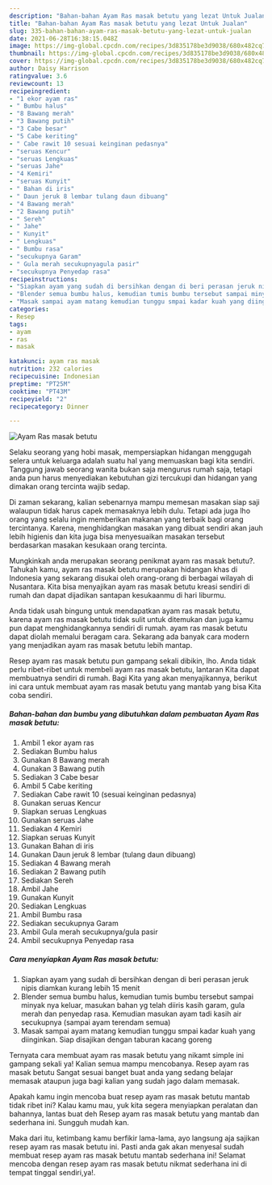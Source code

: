 ```yaml
---
description: "Bahan-bahan Ayam Ras masak betutu yang lezat Untuk Jualan"
title: "Bahan-bahan Ayam Ras masak betutu yang lezat Untuk Jualan"
slug: 335-bahan-bahan-ayam-ras-masak-betutu-yang-lezat-untuk-jualan
date: 2021-06-28T16:38:15.048Z
image: https://img-global.cpcdn.com/recipes/3d835178be3d9038/680x482cq70/ayam-ras-masak-betutu-foto-resep-utama.jpg
thumbnail: https://img-global.cpcdn.com/recipes/3d835178be3d9038/680x482cq70/ayam-ras-masak-betutu-foto-resep-utama.jpg
cover: https://img-global.cpcdn.com/recipes/3d835178be3d9038/680x482cq70/ayam-ras-masak-betutu-foto-resep-utama.jpg
author: Daisy Harrison
ratingvalue: 3.6
reviewcount: 13
recipeingredient:
- "1 ekor ayam ras"
- " Bumbu halus"
- "8 Bawang merah"
- "3 Bawang putih"
- "3 Cabe besar"
- "5 Cabe keriting"
- " Cabe rawit 10 sesuai keinginan pedasnya"
- "seruas Kencur"
- "seruas Lengkuas"
- "seruas Jahe"
- "4 Kemiri"
- "seruas Kunyit"
- " Bahan di iris"
- " Daun jeruk 8 lembar tulang daun dibuang"
- "4 Bawang merah"
- "2 Bawang putih"
- " Sereh"
- " Jahe"
- " Kunyit"
- " Lengkuas"
- " Bumbu rasa"
- "secukupnya Garam"
- " Gula merah secukupnyagula pasir"
- "secukupnya Penyedap rasa"
recipeinstructions:
- "Siapkan ayam yang sudah di bersihkan dengan di beri perasan jeruk nipis diamkan kurang lebih 15 menit"
- "Blender semua bumbu halus, kemudian tumis bumbu tersebut sampai minyak nya keluar, masukan bahan yg telah diiris kasih garam, gula merah dan penyedap rasa. Kemudian masukan ayam tadi kasih air secukupnya (sampai ayam terendam semua)"
- "Masak sampai ayam matang kemudian tunggu smpai kadar kuah yang diinginkan. Siap disajikan dengan taburan kacang goreng"
categories:
- Resep
tags:
- ayam
- ras
- masak

katakunci: ayam ras masak 
nutrition: 232 calories
recipecuisine: Indonesian
preptime: "PT25M"
cooktime: "PT43M"
recipeyield: "2"
recipecategory: Dinner

---
```



![Ayam Ras masak betutu](https://img-global.cpcdn.com/recipes/3d835178be3d9038/680x482cq70/ayam-ras-masak-betutu-foto-resep-utama.jpg)

Selaku seorang yang hobi masak, mempersiapkan hidangan menggugah selera untuk keluarga adalah suatu hal yang memuaskan bagi kita sendiri. Tanggung jawab seorang  wanita bukan saja mengurus rumah saja, tetapi anda pun harus menyediakan kebutuhan gizi tercukupi dan hidangan yang dimakan orang tercinta wajib sedap.

Di zaman  sekarang, kalian sebenarnya mampu memesan masakan siap saji walaupun tidak harus capek memasaknya lebih dulu. Tetapi ada juga lho orang yang selalu ingin memberikan makanan yang terbaik bagi orang tercintanya. Karena, menghidangkan masakan yang dibuat sendiri akan jauh lebih higienis dan kita juga bisa menyesuaikan masakan tersebut berdasarkan masakan kesukaan orang tercinta. 



Mungkinkah anda merupakan seorang penikmat ayam ras masak betutu?. Tahukah kamu, ayam ras masak betutu merupakan hidangan khas di Indonesia yang sekarang disukai oleh orang-orang di berbagai wilayah di Nusantara. Kita bisa menyajikan ayam ras masak betutu kreasi sendiri di rumah dan dapat dijadikan santapan kesukaanmu di hari liburmu.

Anda tidak usah bingung untuk mendapatkan ayam ras masak betutu, karena ayam ras masak betutu tidak sulit untuk ditemukan dan juga kamu pun dapat menghidangkannya sendiri di rumah. ayam ras masak betutu dapat diolah memalui beragam cara. Sekarang ada banyak cara modern yang menjadikan ayam ras masak betutu lebih mantap.

Resep ayam ras masak betutu pun gampang sekali dibikin, lho. Anda tidak perlu ribet-ribet untuk membeli ayam ras masak betutu, lantaran Kita dapat membuatnya sendiri di rumah. Bagi Kita yang akan menyajikannya, berikut ini cara untuk membuat ayam ras masak betutu yang mantab yang bisa Kita coba sendiri.

<!--inarticleads1-->

##### Bahan-bahan dan bumbu yang dibutuhkan dalam pembuatan Ayam Ras masak betutu:

1. Ambil 1 ekor ayam ras
1. Sediakan  Bumbu halus
1. Gunakan 8 Bawang merah
1. Gunakan 3 Bawang putih
1. Sediakan 3 Cabe besar
1. Ambil 5 Cabe keriting
1. Sediakan  Cabe rawit 10 (sesuai keinginan pedasnya)
1. Gunakan seruas Kencur
1. Siapkan seruas Lengkuas
1. Gunakan seruas Jahe
1. Sediakan 4 Kemiri
1. Siapkan seruas Kunyit
1. Gunakan  Bahan di iris
1. Gunakan  Daun jeruk 8 lembar (tulang daun dibuang)
1. Sediakan 4 Bawang merah
1. Sediakan 2 Bawang putih
1. Sediakan  Sereh
1. Ambil  Jahe
1. Gunakan  Kunyit
1. Sediakan  Lengkuas
1. Ambil  Bumbu rasa
1. Sediakan secukupnya Garam
1. Ambil  Gula merah secukupnya/gula pasir
1. Ambil secukupnya Penyedap rasa




<!--inarticleads2-->

##### Cara menyiapkan Ayam Ras masak betutu:

1. Siapkan ayam yang sudah di bersihkan dengan di beri perasan jeruk nipis diamkan kurang lebih 15 menit
1. Blender semua bumbu halus, kemudian tumis bumbu tersebut sampai minyak nya keluar, masukan bahan yg telah diiris kasih garam, gula merah dan penyedap rasa. Kemudian masukan ayam tadi kasih air secukupnya (sampai ayam terendam semua)
1. Masak sampai ayam matang kemudian tunggu smpai kadar kuah yang diinginkan. Siap disajikan dengan taburan kacang goreng




Ternyata cara membuat ayam ras masak betutu yang nikamt simple ini gampang sekali ya! Kalian semua mampu mencobanya. Resep ayam ras masak betutu Sangat sesuai banget buat anda yang sedang belajar memasak ataupun juga bagi kalian yang sudah jago dalam memasak.

Apakah kamu ingin mencoba buat resep ayam ras masak betutu mantab tidak ribet ini? Kalau kamu mau, yuk kita segera menyiapkan peralatan dan bahannya, lantas buat deh Resep ayam ras masak betutu yang mantab dan sederhana ini. Sungguh mudah kan. 

Maka dari itu, ketimbang kamu berfikir lama-lama, ayo langsung aja sajikan resep ayam ras masak betutu ini. Pasti anda gak akan menyesal sudah membuat resep ayam ras masak betutu mantab sederhana ini! Selamat mencoba dengan resep ayam ras masak betutu nikmat sederhana ini di tempat tinggal sendiri,ya!.

